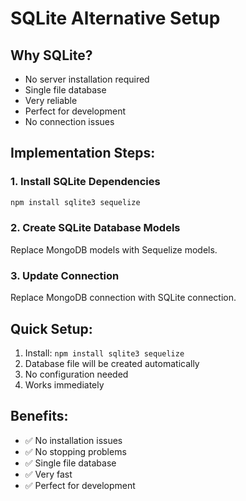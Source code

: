 # SQLite Alternative Setup

## Why SQLite?
- No server installation required
- Single file database
- Very reliable
- Perfect for development
- No connection issues

## Implementation Steps:

### 1. Install SQLite Dependencies
```bash
npm install sqlite3 sequelize
```

### 2. Create SQLite Database Models
Replace MongoDB models with Sequelize models.

### 3. Update Connection
Replace MongoDB connection with SQLite connection.

## Quick Setup:
1. Install: `npm install sqlite3 sequelize`
2. Database file will be created automatically
3. No configuration needed
4. Works immediately

## Benefits:
- ✅ No installation issues
- ✅ No stopping problems
- ✅ Single file database
- ✅ Very fast
- ✅ Perfect for development 